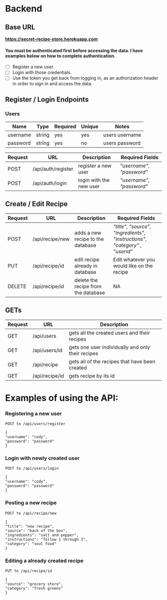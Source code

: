 # Backend

## Base URL

**https://secret-recipe-store.herokuapp.com**

#### You must be authenticated first before accessing the data. I have examples below on how to complete authentication.

- [ ] Register a new user.
- [ ] Login with those credentials.
- [ ] Use the token you get back from logging in, as an authorization header in order to sign in and access the data.

## Register / Login Endpoints

### Users

| Name     | Type   | Required | Unique | Notes          |
| -------- | ------ | -------- | ------ | -------------- |
| username | string | yes      | yes    | users username |
| password | string | yes      | no     | users password |

| Request | URL                | Description             | Required Fields            |
| ------- | ------------------ | ----------------------- | -------------------------- |
| POST    | /api/auth/register | register a new user     | _"username"_, _"password"_ |
| POST    | /api/auth/login    | login with the new user | _"username"_, _"password"_ |

## Create / Edit Recipe

| Request | URL             | Description                         | Required Fields                                                                     |
| ------- | --------------- | ----------------------------------- | ----------------------------------------------------------------------------------- |
| POST    | /api/recipe/new | adds a new recipe to the database   | _"title"_, _"source"_, _"ingredients"_, _"instructions"_, _"category"_ , _"userId"_ |
| PUT     | /api/recipe/id  | edit recipe already in database     | Edit whatever you would like on the recipe                                          |
| DELETE  | /api/recipe/id  | delete the recipe from the database | NA                                                                                  |

## GETs

| Request | URL            | Description                                       |
| ------- | -------------- | ------------------------------------------------- |
| GET     | /api/users     | gets all the created users and their recipes      |
| GET     | /api/users/id  | gets one user individually and only their recipes |
| GET     | /api/recipe    | gets all of the recipes that have been created    |
| GET     | /api/recipe/id | gets recipe by its id                             |

# Examples of using the API:

### Registering a new user

    POST to /api/users/register

    {
    "username": "cody",
    "password": "password"
    }

### Login with newly created user

    POST to /api/users/login

    {
    "username": "cody",
    "password": "password"
    }

### Posting a new recipe

    POST to /api/recipe/new

    {
    "title": "new recipe",
    "source": "back of the box",
    "ingredients": "salt and pepper",
    "instructions": "follow 1 through 3",
    "category": "soul food"
    }

### Editing a already created recipe

    PUT to /api/recipe/id

    {
    "source": "grocery store",
    "category": "fresh greens"
    }

